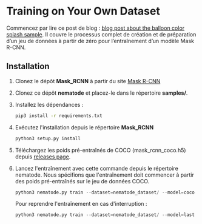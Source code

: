 

# Training on Your Own Dataset

Commencez par lire ce post de blog : [blog post about the balloon color splash sample](https://engineering.matterport.com/splash-of-color-instance-segmentation-with-mask-r-cnn-and-tensorflow-7c761e238b46). Il couvre le processus complet de création et de préparation d’un jeu de données à partir de zéro pour l’entraînement d’un modèle Mask R-CNN.


## Installation
1. Clonez le dépôt **Mask_RCNN** à partir du site [Mask R-CNN](https://github.com/matterport/Mask_RCNN)
2. Clonez ce dépôt **nematode** et placez-le dans le répertoire **samples/**.
3. Installez les dépendances :
   ```bash
   pip3 install -r requirements.txt
   ```
4. Exécutez l'installation depuis le répertoire **Mask_RCNN**

    ```bash
    python3 setup.py install
    ``` 
5. Téléchargez les poids pré-entraînés de COCO (mask_rcnn_coco.h5) depuis [releases page](https://github.com/matterport/Mask_RCNN/releases).

6. Lancez l'entraînement avec cette commande depuis le répertoire nematode. Nous spécifions que l'entraînement doit commencer à partir des poids pré-entraînés sur le jeu de données COCO.
   ```python
   python3 nematode.py train --dataset=nematode_dataset/ --model=coco
   ```
   Pour reprendre l'entraînement en cas d'interruption :

   ```python
   python3 nematode.py train --dataset=nematode_dataset/ --model=last
   ```
